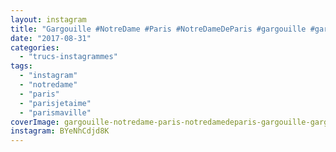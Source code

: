```yaml
---
layout: instagram
title: "Gargouille #NotreDame #Paris #NotreDameDeParis #gargouille #gargoyle #parismaville #parisjetaime"
date: "2017-08-31"
categories: 
  - "trucs-instagrammes"
tags: 
  - "instagram"
  - "notredame"
  - "paris"
  - "parisjetaime"
  - "parismaville"
coverImage: gargouille-notredame-paris-notredamedeparis-gargouille-gargoyle-parismaville-parisjetaime.jpg
instagram: BYeNhCdjd8K
---
```

